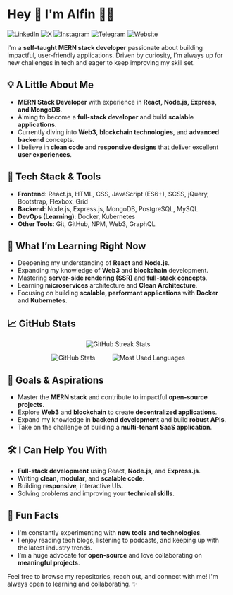 # Hey 👋 I'm Alfin 👨‍💻

[![LinkedIn](https://img.shields.io/badge/LinkedIn-0077B5?style=flat&logo=linkedin&logoColor=white)](https://linkedin.com/in/alfin-k-manoj-272132248/) 
[![X](https://img.shields.io/badge/X-000000?style=flat&logo=x&logoColor=white)](https://x.com/your-profile)
[![Instagram](https://img.shields.io/badge/Instagram-E4405F?style=flat&logo=instagram&logoColor=white)](https://instagram.com/alfin_manoj) 
[![Telegram](https://img.shields.io/badge/Telegram-2CA5E0?style=flat&logo=telegram&logoColor=white)](https://t.me/your-username) 
[![Website](https://img.shields.io/badge/Website-000000?style=flat&logo=wordpress&logoColor=white)](https://your-website.com)

 I'm a **self-taught MERN stack developer** passionate about building impactful, user-friendly applications. Driven by curiosity, I’m always up for new challenges in tech and eager to keep improving my skill set.

## 💡 A Little About Me

- **MERN Stack Developer** with experience in **React, Node.js, Express, and MongoDB**.
- Aiming to become a **full-stack developer** and build **scalable applications**.
- Currently diving into **Web3**, **blockchain technologies**, and **advanced backend** concepts.
- I believe in **clean code** and **responsive designs** that deliver excellent **user experiences**.

## 🚀 Tech Stack & Tools

- **Frontend**: React.js, HTML, CSS, JavaScript (ES6+), SCSS, jQuery, Bootstrap, Flexbox, Grid
- **Backend**: Node.js, Express.js, MongoDB, PostgreSQL, MySQL
- **DevOps (Learning)**: Docker, Kubernetes
- **Other Tools**: Git, GitHub, NPM, Web3, GraphQL

## 🌱 What I’m Learning Right Now

- Deepening my understanding of **React** and **Node.js**.
- Expanding my knowledge of **Web3** and **blockchain** development.
- Mastering **server-side rendering (SSR)** and **full-stack concepts**.
- Learning **microservices** architecture and **Clean Architecture**.
- Focusing on building **scalable, performant applications** with **Docker** and **Kubernetes**.

## 📈 GitHub Stats

<p align="center">
  <img src="https://github-readme-streak-stats.herokuapp.com?user=alfinmanoj&theme=white&background=f7f7f7&ring=0073e6&fire=0073e6&currStreakLabel=0000ff&sideNums=0073e6&sideLabels=0073e6&dates=006400&stroke=&border=" alt="GitHub Streak Stats" />

</p>

<div style="display: flex; justify-content: center; align-items: center; gap: 40px;">
  <img src="https://github-readme-stats.vercel.app/api?username=your-github-username&show_icons=true&bg_color=f7f7f7&title_color=0073e6&text_color=006400&icon_color=4169e1&count_private=true&hide_border=" alt="GitHub Stats" />
  <img src="https://github-readme-stats.vercel.app/api/top-langs/?username=your-github-username&layout=compact&bg_color=f7f7f7&title_color=0073e6&text_color=006400&hide_border=true&bar_color=0000ff" alt="Most Used Languages" />
</div>

## 🎯 Goals & Aspirations

- Master the **MERN stack** and contribute to impactful **open-source projects**.
- Explore **Web3** and **blockchain** to create **decentralized applications**.
- Expand my knowledge in **backend development** and build **robust APIs**.
- Take on the challenge of building a **multi-tenant SaaS application**.

## 🛠 I Can Help You With

- **Full-stack development** using React, **Node.js**, and **Express.js**.
- Writing **clean, modular**, and **scalable code**.
- Building **responsive**, interactive UIs.
- Solving problems and improving your **technical skills**.

## 🧠 Fun Facts

- I'm constantly experimenting with **new tools and technologies**.
- I enjoy reading tech blogs, listening to podcasts, and keeping up with the latest industry trends.
- I’m a huge advocate for **open-source** and love collaborating on **meaningful projects**.

Feel free to browse my repositories, reach out, and connect with me! I'm always open to learning and collaborating. ✨
